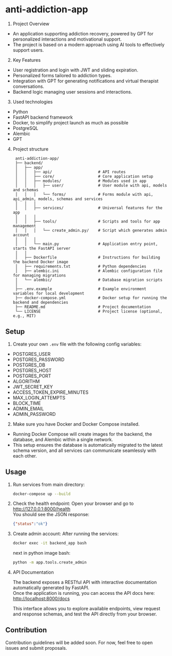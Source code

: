# anti-addiction-app
1. Project Overview
- An application supporting addiction recovery, powered by GPT for personalized interactions and motivational support.
- The project is based on a modern approach using AI tools to effectively support users.

2. Key Features
- User registration and login with JWT and sliding expiration.
- Personalized forms tailored to addiction types.
- Integration with GPT for generating notifications and virtual therapist conversations.
- Backend logic managing user sessions and interactions.

3. Used technologies
- Python
- FastAPI backend framework
- Docker, to simplify project launch as much as possible
- PostgreSQL
- Alembic
- GPT
4. Project structure
   ```
    anti-addiction-app/
    ├── backend/
    │   ├── app/
    │   │   ├── api/                    # API routes
    │   │   ├── core/                   # Core application setup
    │   │   ├── modules/                # Modules used in app
    │   │   │   ├── user/               # User module with api, models and schemas
    │   │   │   └── forms/              # Forms module with api, api_admin, models, schemas and services
    │   │   │
    │   │   ├── services/               # Universal features for the app 
    │   │   │
    │   │   ├── tools/                  # Scripts and tools for app management
    │   │   │   └── create_admin.py/    # Script which generates admin account
    │   │   │
    │   │   └── main.py                 # Application entry point, starts the FastAPI server
    │   │
    │   ├── Dockerfile                  # Instructions for building the backend Docker image
    │   ├── requirements.txt            # Python dependencies
    │   ├── alembic.ini                 # Alembic configuration file for managing migrations
    │   └── alembic/                    # Database migration scripts
    │
    ├── .env.example                    # Example environment variables for local development
    ├── docker-compose.yml              # Docker setup for running the backend and dependencies
    ├── README.md                       # Project documentation
    └── LICENSE                         # Project license (optional, e.g., MIT)
   ```
## Setup

1. Create your own `.env` file with the following config variables:
- POSTGRES_USER
- POSTGRES_PASSWORD
- POSTGRES_DB
- POSTGRES_HOST
- POSTGRES_PORT
- ALGORITHM
- JWT_SECRET_KEY
- ACCESS_TOKEN_EXPIRE_MINUTES
- MAX_LOGIN_ATTEMPTS
- BLOCK_TIME
- ADMIN_EMAIL
- ADMIN_PASSWORD

2. Make sure you have Docker and Docker Compose installed.
- Running Docker Compose will create images for the backend, the database, and Alembic within a single network.
- This setup ensures the database is automatically migrated to the latest schema version, and all services can communicate seamlessly with each other.
   
## Usage

1. Run services from main directory:
    ```bash
    docker-compose up --build
    ```

2. Check the health endpoint:
    Open your browser and go to http://127.0.0.1:8000/health  
    You should see the JSON response:  
    ```json
    {"status":"ok"}
    ```
3. Create admin account:
    After running the services:
    ```bash
    docker exec -it backend_app bash
    ```
    next in python image bash:
    ```bash
    python -m app.tools.create_admin
    ```    

4. API Documentation

   The backend exposes a RESTful API with interactive documentation automatically generated by FastAPI.  
   Once the application is running, you can access the API docs here:  
   [http://localhost:8000/docs](http://localhost:8000/docs)  

   This interface allows you to explore available endpoints, view request and response schemas, and test the API directly from your browser.

   
## Contribution

Contribution guidelines will be added soon.
For now, feel free to open issues and submit proposals.
